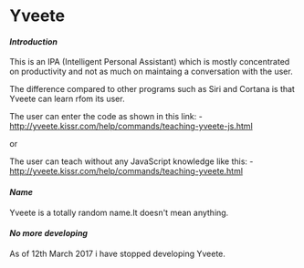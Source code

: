 # Yveete

<em><h4>Introduction</h4></em>

This is an IPA (Intelligent Personal Assistant) which is mostly concentrated on productivity and not as much on maintaing a conversation with the user.

The difference compared to other programs such as Siri and Cortana is that Yveete can learn rfom its user.

The user can enter the code as shown in this link:
-http://yveete.kissr.com/help/commands/teaching-yveete-js.html

or

The user can teach without any JavaScript knowledge like this:
-http://yveete.kissr.com/help/commands/teaching-yveete.html

<em><h4>Name</h4></em>

Yveete is a totally random name.It doesn't mean anything.

<em><h4>No more developing</h4></em>

As of 12th March 2017 i have stopped developing Yveete.
